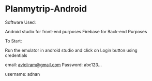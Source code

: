 # Planmytrip-Android

Software Used:

Android studio for front-end purposes 
Firebase for Back-end Purposes

To Start:

Run the emulator in android studio and click on Login button using credentials

email: aviciiram@gmail.com
Password: abc123...

username: adnan
